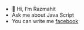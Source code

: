 - 👋 Hi, I’m Razmahit
- Ask me about Java Script
- You can write me [facebook](https://www.facebook.com/profile.php?id=100094684774369)
<!---
Razmahit/Razmahit is a ✨ special ✨ repository because its `README.md` (this file) appears on your GitHub profile.
You can click the Preview link to take a look at your changes.
--->
